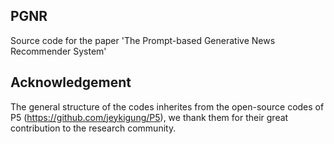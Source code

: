 ## PGNR
Source code for the paper 'The Prompt-based Generative News Recommender System' 

## Acknowledgement 
The general structure of the codes inherites from the open-source codes of P5 (https://github.com/jeykigung/P5), we thank them for their great contribution to the research community. 
